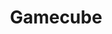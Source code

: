 ---
title: Gamecube
slug: gamcube
company: nintendo
logo: '<path d="M24.092,30.5163333 L24.092,34.9403333 L5.785,34.9403333 L5.785,46.2383333 L19.124,46.2383333 L19.124,43.1073333 L11.433,43.1073333 L11.433,38.3773333 L24.432,38.3773333 C24.432,38.3773333 24.432,43.5353333 24.432,47.0043333 C24.376,48.4503333 21.486,51.3413333 19.872,51.3413333 C16.877,51.3413333 8.782,51.3413333 4.977,51.3413333 C2.879,51.3413333 -1.0658141e-13,48.4633333 -1.0658141e-13,47.0113333 C-1.0658141e-13,42.5963333 -1.0658141e-13,38.2943333 -1.0658141e-13,34.5313333 C-1.0658141e-13,32.1013333 1.585,30.5163333 3.65,30.5163333 C7.069,30.5163333 24.092,30.5163333 24.092,30.5163333 Z M38.275,46.1193333 L38.275,51.0193333 L23.192,51.0193333 L35.442,30.2703333 L40.291,30.2703333 L49.683,46.1183333 L49.683,30.2703333 L55.017,30.2703333 L63.413,44.4853333 L71.784,30.2703333 L77.067,30.2703333 L77.067,51.0193333 L71.784,51.0193333 L71.758,40.4783333 L65.633,51.0193333 L61.142,51.0193333 L55.042,40.4523333 L55.017,51.0193333 L46.008,51.0193333 L37.688,36.8033333 L32.175,46.1183333 L38.275,46.1193333 Z M79.032,30.2703333 L100.316,30.2703333 L100.316,34.7363333 L84.799,34.7363333 L84.799,38.0033333 L93.783,38.0033333 L93.783,42.5453333 L84.799,42.5453333 L84.799,46.1183333 L100.316,46.1183333 L100.316,51.0193333 L79.032,51.0193333 L79.032,30.2703333 Z M121.584,38.4283333 L121.177,38.4273333 L121.177,35.1443333 L109.76,35.1443333 L109.76,46.1523333 L121.602,46.1523333 L121.602,42.1033333 L126.923,42.1033333 C126.923,42.1033333 126.923,45.0123333 126.923,48.2113333 C126.923,51.4093333 124.07,51.0193333 124.07,51.0193333 C124.07,51.0193333 111.36,51.0193333 107.685,51.0193333 C106.426,51.0193333 104.452,49.0463333 104.452,46.9863333 C104.452,42.4783333 104.452,34.4133333 104.452,32.2863333 C104.452,31.0283333 105.235,30.2453333 106.885,30.2453333 C111.273,30.2453333 123.625,30.2453333 123.625,30.2453333 C127.47,30.2453333 126.892,33.9363333 126.892,33.9363333 L126.892,38.4283333 L121.584,38.4283333 Z M128.95,30.2443333 L134.667,30.2443333 L134.667,46.1693333 L146.496,46.1693333 L146.496,30.2443333 L152.219,30.2443333 L152.219,47.4073333 C152.219,47.4073333 152.583,51.0823333 147.326,51.0823333 C142.068,51.0823333 133.443,51.0823333 133.443,51.0823333 C133.443,51.0823333 128.951,51.4913333 128.951,47.4073333 C128.95,44.5623333 128.95,30.2443333 128.95,30.2443333 Z M176.717,42.4783333 L176.717,47.8153333 C176.717,49.7053333 175.329,51.0943333 170.996,51.0943333 C167.154,51.0943333 154.259,51.0943333 154.259,51.0943333 L154.259,30.2453333 C154.259,30.2453333 171.201,30.2453333 173.867,30.2453333 C175.672,30.2453333 176.718,31.2903333 176.718,33.1033333 C176.718,34.5773333 176.718,38.2193333 176.718,38.8123333 C176.718,39.2653333 176.101,40.0453333 174.684,40.0453333 C174.693,40.1423333 174.684,40.0453333 174.684,40.4413333 C175.635,40.4413333 176.717,41.5233333 176.717,42.4783333 Z M171.409,45.7663333 C171.409,45.2843333 171.409,44.0063333 171.409,43.3283333 C171.409,42.6543333 171.25,42.4953333 171,42.4953333 C170.489,42.4953333 159.983,42.4953333 159.983,42.4953333 L159.983,46.1703333 C159.983,46.1703333 167.901,46.1703333 170.6,46.1703333 C171.188,46.1703333 171.409,45.9493333 171.409,45.7663333 Z M171.409,37.5993333 C171.409,37.1173333 171.409,35.8393333 171.409,35.1613333 C171.409,34.4883333 171.25,34.3293333 171,34.3293333 C170.489,34.3293333 159.983,34.3293333 159.983,34.3293333 L159.983,38.0033333 C159.983,38.0033333 167.901,38.0033333 170.6,38.0033333 C171.188,38.0033333 171.409,37.7823333 171.409,37.5993333 Z M178.742,51.0933333 L178.742,30.2193333 L199.592,30.2193333 L199.592,34.7363333 L184.05,34.7363333 L184.05,38.0033333 L193.033,38.0033333 L193.033,42.5203333 L184.05,42.5203333 L184.05,46.1443333 L200,46.1443333 L200,51.0933333 L178.742,51.0933333 Z M78.123,9.21733333 L91.189,9.21733333 L91.189,11.6673333 L86.323,11.6673333 L86.323,24.7083333 L83.022,24.7083333 L83.022,11.6673333 L78.123,11.6673333 L78.123,9.21733333 Z M4.409,9.01133333 L8.467,9.01133333 L13.367,18.3513333 L13.367,9.01133333 L16.633,9.01133333 L16.633,24.5023333 L13.392,24.5023333 L7.267,13.1203333 L7.267,24.5023333 L4.409,24.5023333 L4.409,9.01133333 Z M53.404,9.01133333 L57.463,9.01133333 L62.362,18.3513333 L62.362,9.01133333 L65.629,9.01133333 L65.629,24.5023333 L62.387,24.5023333 L56.262,13.1203333 L56.262,24.5023333 L53.404,24.5023333 L53.404,9.01133333 Z M33.394,9.01133333 L36.654,9.01133333 L36.654,24.5023333 L33.394,24.5023333 L33.394,9.01133333 Z M107.309,14.7193333 L107.309,15.1363333 L116.292,15.1363333 L116.292,17.5863333 L107.309,17.5863333 C107.309,17.5863333 107.309,19.9793333 107.309,20.8533333 C107.309,21.2043333 108.171,22.0653333 108.521,22.0653333 C109.554,22.0653333 116.292,22.0653333 116.292,22.0653333 L116.292,24.5373333 C116.292,24.5373333 109.69,24.5373333 107.309,24.5373333 C105.629,24.5373333 104.442,23.0933333 104.442,21.6703333 C104.442,21.3303333 104.442,14.3203333 104.442,11.8623333 C104.442,10.0803333 105.509,9.01133333 107.292,9.01133333 L116.292,9.01133333 L116.292,11.4613333 C116.292,11.4613333 110.864,11.4613333 108.942,11.4613333 C108.159,11.4613333 107.309,12.3123333 107.309,12.7123333 L107.309,14.7193333 Z M169.808,11.8703333 L169.808,21.6943333 C169.808,22.4373333 167.71,24.5363333 166.493,24.5363333 C164.042,24.5363333 157.534,24.5363333 157.534,24.5363333 L157.534,9.01133333 C157.534,9.01133333 163.888,9.01133333 165.676,9.01133333 C168.207,9.01133333 169.808,10.6123333 169.808,11.8703333 Z M166.917,20.8613333 C166.917,19.7993333 166.917,14.9693333 166.917,12.7113333 C166.917,12.4253333 165.954,11.4613333 165.28,11.4613333 C164.042,11.4613333 160.392,11.4613333 160.392,11.4613333 L160.392,22.4863333 C160.392,22.4863333 163.883,22.4863333 165.292,22.4863333 C165.794,22.4863333 166.917,21.3633333 166.917,20.8613333 Z M196.333,12.6863333 C196.333,13.8223333 196.333,18.5833333 196.333,20.8293333 C196.333,23.1763333 194.569,24.9373333 191.866,24.9373333 C191.854,24.9373333 191.846,24.9373333 191.833,24.9373333 C189.51,24.9373333 190.176,24.9373333 187.759,24.9373333 L187.726,24.9373333 C185.113,24.9373333 183.382,23.2993333 183.263,21.0743333 C183.259,20.9923333 183.259,20.9113333 183.259,20.8293333 C183.259,19.2773333 183.259,14.2233333 183.259,12.6873333 C183.259,12.4053333 183.259,12.2423333 183.259,12.2423333 C183.259,10.6823333 184.941,9.00033333 186.922,9.00033333 C188.387,9.00033333 192.638,9.00033333 192.638,9.00033333 C195.035,8.99933333 196.333,10.2943333 196.333,12.6863333 Z M193.046,20.4573333 C193.046,20.0733333 193.046,13.7853333 193.046,13.0953333 C193.046,12.4953333 192.001,11.4493333 191.413,11.4493333 C190.825,11.4493333 188.171,11.4493333 188.171,11.4493333 C187.33,11.4493333 186.513,12.2663333 186.513,13.0293333 C186.513,13.5283333 186.513,19.6773333 186.513,20.4573333 C186.513,21.6203333 186.958,22.0663333 187.75,22.0663333 C188.477,22.0663333 190.47,22.0663333 191.438,22.0663333 C192.23,22.0663333 193.046,21.2493333 193.046,20.4573333 Z M129.968,9.21733333 L134.026,9.21733333 L138.926,18.5573333 L138.926,9.21733333 L142.192,9.21733333 L142.192,24.7083333 L138.951,24.7083333 L132.826,13.3263333 L132.826,24.7083333 L129.968,24.7083333 L129.968,9.21733333 Z" />'
disc: true
cartridge: false
color: purple-900
order: 11
---